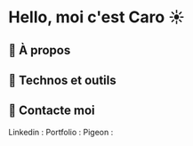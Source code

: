 # Hello, moi c'est Caro ☀

<!-- ==> Bannière de présentation -->

## 🔭 À propos


## 🚀 Technos et outils

<!-- ==> images de technos -->

## 💌 Contacte moi
Linkedin : 
Portfolio : 
Pigeon : 
 
